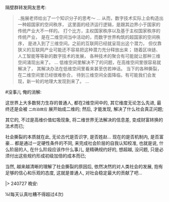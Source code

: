 隔壁群转发网友思考:

> ..施展老师给出了一个知识分子的思考～
> … 从而，数字技术实际上会构造出一种超国家的空间秩序，
> 这里面的经济运行逻辑，是跟其边界小于国家的传统产业大不一样的。
> 打个比方，主权国家秩序以及基于主权国家秩序的传统产业，
> 是在二维空间当中活动的，而数字世界构筑的超国家的空间秩序，
> 是进入到了三维空间。之前的互联网已经就呈现出这个潜力，
> 但仅靠狭义的互联网产业可能还不容易把这种潜力充分释放出来；
> 随着区块链、人工智能等等新的数字技术的发展，
> 各种技术的聚合有可能就让那种三维空间涌现出来了。
> …
> 低维空间里解决不了的问题，在高维空间里很容易就解决了，
> 其解决办法在低维空间里看来甚至仿若神话。
> 当下的各种撕裂，在二维空间里已经很难弥合，
> 待到三维空间全面降临，有可能我们会发现，新一轮的地理大发现到来了。
> ...

#没事儿
俺的消解:

这世界上大多数努力生存的普通人,
都在2维空间中的,
其它维度无论怎么先进,
最终还是会被 `二向泊效应` 展开始成二维的;
然后, 才能发现, 解决了什么社会真正问题;

其它的, 不过是高维价值虹吸现象,
将二维世界无法解决的信息差, 变成财富转换的法术而已;

社会撕裂的本质就在此,
无论古代是否识字, 是否姓赵...
现在的是否机制内, 是否富豪...
都是通过一定硬性条件的不同,
来完成社会阶层的自我认知校准, 也就是说, 
什么阶层的人, 在什么阶段应该作什么事儿,
是精确规约好的, 想超越, 没问题, 
只是必须付出这些规约形成初级加倍的成本而已;

当然, 越来越清晰的理解了社会撕裂的原因后,
依然决然的对人类社会的发展, 
抱有足够的信心和乐观的态度,
这就是普通人, 对社会稳定最大的贡献了吧...

|> 240727 晩安:

¼(每天认真吐糟不得超过4次)